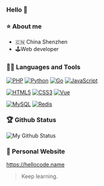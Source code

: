 ### Hello 👋

### ⭐️ About me
- 🇨🇳 China Shenzhen
- 🕹Web developer

### 👨‍💻 Languages and Tools
[![PHP](https://img.shields.io/badge/PHP-8892BF?style=flat&logo=&logoColor=white&link=https://github.com/nick233333)](https://github.com/nick233333) 
[![Python](https://img.shields.io/badge/-Python-black?style=flat&logo=python&link=https://github.com/nick233333)](https://github.com/nick233333) 
[![Go](https://img.shields.io/badge/-Go-black?style=flat&logo=go&link=https://github.com/nick233333)](https://github.com/nick233333) 
[![JavaScript](https://img.shields.io/badge/-JavaScript-black?style=flat&logo=javascript&link=https://github.com/nick233333)](https://github.com/nick233333) 

[![HTML5](https://img.shields.io/badge/-HTML5-E34F26?style=flat&logo=html5&logoColor=white&link=https://github.com/nick233333)](https://github.com/nick233333) 
[![CSS3](https://img.shields.io/badge/-CSS3-1572B6?style=flat&logo=css3&link=https://github.com/nick233333)](https://github.com/nick233333) 
[![Vue](https://img.shields.io/badge/-Vue-Dark%20green?style=flat&logo=Vue&link=https://github.com/nick233333)](https://github.com/nick233333) 

[![MySQL](https://img.shields.io/badge/-MySQL-black?style=flat&logo=mysql&link=https://github.com/nick233333)](https://github.com/nick233333)
[![Redis](https://img.shields.io/badge/-Redis-black?style=flat&logo=redis&link=https://github.com/nick233333)](https://github.com/nick233333) 


### 🏆 Github Status
![My Github Status](https://github-readme-stats.vercel.app/api?username=nick233333&show_icons=true&icon_color=805AD5&text_color=718096&bg_color=ffffff&hide_title=true)

### 👀 Personal Website
https://hellocode.name

> Keep learning.

